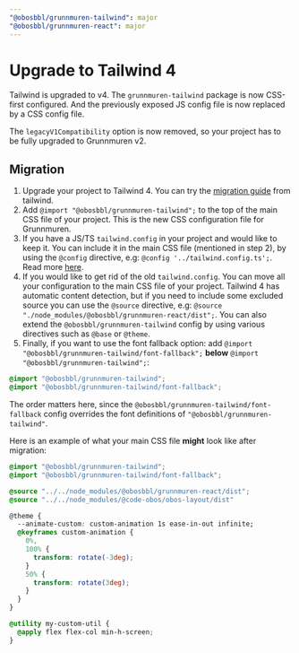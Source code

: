 ```yaml
---
"@obosbbl/grunnmuren-tailwind": major
"@obosbbl/grunnmuren-react": major
---
```


# Upgrade to Tailwind 4

Tailwind is upgraded to v4. The `grunnmuren-tailwind` package is now CSS-first configured. And the previously exposed JS config file is now replaced by a CSS config file.

The `legacyV1Compatibility` option is now removed, so your project has to be fully upgraded to Grunnmuren v2.

## Migration
1. Upgrade your project to Tailwind 4. You can try the [migration guide](https://tailwindcss.com/docs/upgrade-guide)
 from tailwind.
2. Add `@import "@obosbbl/grunnmuren-tailwind";` to the top of the main CSS file of your project. This is the new CSS configuration file for Grunnmuren.
3. If you have a JS/TS `tailwind.config` in your project and would like to keep it. You can include it in the main CSS file (mentioned in step 2), by using the `@config` directive, e.g: `@config '../tailwind.config.ts';`. Read more [here](https://tailwindcss.com/docs/functions-and-directives#compatibility).
4. If you would like to get rid of the old `tailwind.config`. You can move all your configuration to the main CSS file of your project. Tailwind 4 has automatic content detection, but if you need to include some excluded source you can use the `@source` directive, e.g: `@source "./node_modules/@obosbbl/grunnmuren-react/dist";`. You can also extend the `@obosbbl/grunnmuren-tailwind` config by using various directives such as `@base` or `@theme`.
5. Finally, if you want to use the font fallback option: add `@import "@obosbbl/grunnmuren-tailwind/font-fallback";` **below** `@import "@obosbbl/grunnmuren-tailwind";`:

``` CSS
@import "@obosbbl/grunnmuren-tailwind";
@import "@obosbbl/grunnmuren-tailwind/font-fallback";
```

The order matters here, since the `@obosbbl/grunnmuren-tailwind/font-fallback` config overrides the font definitions of `"@obosbbl/grunnmuren-tailwind"`.

Here is an example of what your main CSS file __might__ look like after migration:

``` CSS
@import "@obosbbl/grunnmuren-tailwind";
@import "@obosbbl/grunnmuren-tailwind/font-fallback";

@source "../../node_modules/@obosbbl/grunnmuren-react/dist";
@source "../../node_modules/@code-obos/obos-layout/dist"

@theme {
  --animate-custom: custom-animation 1s ease-in-out infinite;
  @keyframes custom-animation {
    0%,
    100% {
      transform: rotate(-3deg);
    }
    50% {
      transform: rotate(3deg);
    }
  }
}

@utility my-custom-util {
  @apply flex flex-col min-h-screen;
}
```